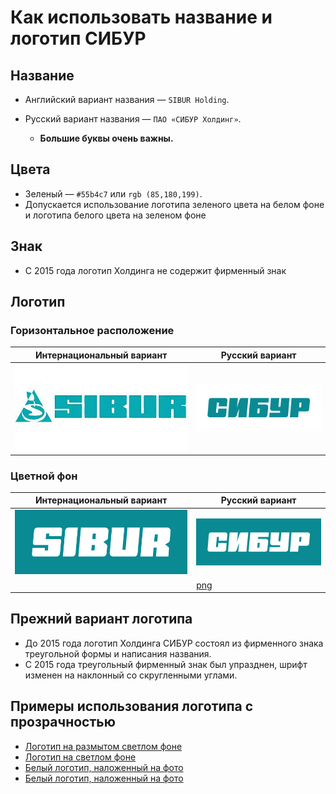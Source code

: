 Как использовать название и логотип СИБУР
======

Название
------
* Английский вариант названия —  `SIBUR Holding`.
* Русский вариант названия — `ПАО «СИБУР Холдинг»`.

  * **Большие буквы очень важны.**
  
Цвета
------
* Зеленый — `#55b4c7` или `rgb (85,180,199)`.
* Допускается использование логотипа зеленого цвета на белом фоне и логотипа белого цвета на зеленом фоне

Знак
------
* С 2015 года логотип Холдинга не содержит фирменный знак

Логотип
------

### Горизонтальное расположение

| Интернациональный вариант | Русский вариант |
| --- | --- |
| <img src="https://github.com/sibur-holding/logo/blob/master/sibur-logotip.jpg?raw=true" alt="SIBUR Logo"> | <img src="https://raw.githubusercontent.com/sibur-holding/logo/master/SIBUR_logo_RUS.jpg" alt="СИБУР лого"> ||

### Цветной фон

| Интернациональный вариант | Русский вариант |
| --- | --- |
| <img src="https://raw.githubusercontent.com/sibur-holding/logo/master/SIBUR_logo_INT_bg.jpg" alt="SIBUR Logo"> | <img src="https://raw.githubusercontent.com/sibur-holding/logo/master/SIBUR_logo_RUS_bg.jpg" alt="СИБУР лого"> |
|  | [png](https://raw.githubusercontent.com/sibur-holding/logo/master/whiteru.png) |

Прежний вариант логотипа
------

* До 2015 года логотип Холдинга СИБУР состоял из фирменного знака треугольной формы и написания названия.
* С 2015 года треугольный фирменный знак был упразднен, шрифт изменен на наклонный со скругленными углами.

Примеры использования логотипа с прозрачностью
------

* [Логотип на размытом светлом фоне](https://github.com/sibur-holding/logo/blob/master/examples/sibur-2.jpg)
* [Логотип на светлом фоне](https://github.com/sibur-holding/logo/blob/master/examples/sibur-voronezhsintezkauchuck.jpg)
* [Белый логотип, наложенный на фото](https://github.com/sibur-holding/logo/blob/master/examples/logotip-sibur-802168.jpg)
* [Белый логотип, наложенный на фото](https://github.com/sibur-holding/logo/blob/master/examples/sibur_logo.jpg)
